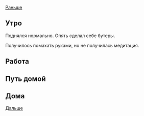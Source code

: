 [Раньше](2020.06.01.md)
## Утро
Поднялся нормально. Опять сделал себе бутеры.

Получилось помахать руками, но не получилась медитация.
## Работа
## Путь домой
## Дома
[Дальше](2020.06.03.md)